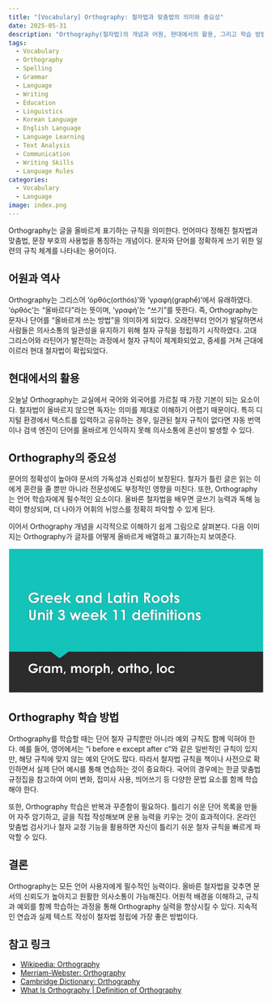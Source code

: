 ```yaml
---
title: "[Vocabulary] Orthography: 철자법과 맞춤법의 의미와 중요성"
date: 2025-05-31
description: "Orthography(철자법)의 개념과 어원, 현대에서의 활용, 그리고 학습 방법에 대해 설명하는 글이다. 언어의 정확한 표기 규칙과 그 중요성을 다루며, 철자법 학습을 위한 실용적인 방법을 제시한다."
tags:
  - Vocabulary
  - Orthography
  - Spelling
  - Grammar
  - Language
  - Writing
  - Education
  - Linguistics
  - Korean Language
  - English Language
  - Language Learning
  - Text Analysis
  - Communication
  - Writing Skills
  - Language Rules
categories:
  - Vocabulary
  - Language
image: index.png
---
```


Orthography는 글을 올바르게 표기하는 규칙을 의미한다. 언어마다 정해진 철자법과 맞춤법, 문장 부호의 사용법을 통칭하는 개념이다. 문자와 단어를 정확하게 쓰기 위한 일련의 규칙 체계를 나타내는 용어이다.

## 어원과 역사

Orthography는 그리스어 ‘ὀρθός(orthós)’와 ‘γραφή(graphḗ)’에서 유래하였다. ‘ὀρθός’는 “올바르다”라는 뜻이며, ‘γραφή’는 “쓰기”를 뜻한다. 즉, Orthography는 문자나 단어를 “올바르게 쓰는 방법”을 의미하게 되었다. 오래전부터 언어가 발달하면서 사람들은 의사소통의 일관성을 유지하기 위해 철자 규칙을 정립하기 시작하였다. 고대 그리스어와 라틴어가 발전하는 과정에서 철자 규칙이 체계화되었고, 중세를 거쳐 근대에 이르러 현대 철자법이 확립되었다.

## 현대에서의 활용

오늘날 Orthography는 교실에서 국어와 외국어를 가르칠 때 가장 기본이 되는 요소이다. 철자법이 올바르지 않으면 독자는 의미를 제대로 이해하기 어렵기 때문이다. 특히 디지털 환경에서 텍스트를 입력하고 공유하는 경우, 일관된 철자 규칙이 없다면 자동 번역이나 검색 엔진이 단어를 올바르게 인식하지 못해 의사소통에 혼선이 발생할 수 있다.

## Orthography의 중요성

문어의 정확성이 높아야 문서의 가독성과 신뢰성이 보장된다. 철자가 틀린 글은 읽는 이에게 혼란을 줄 뿐만 아니라 전문성에도 부정적인 영향을 미친다. 또한, Orthography는 언어 학습자에게 필수적인 요소이다. 올바른 철자법을 배우면 글쓰기 능력과 독해 능력이 향상되며, 더 나아가 어휘의 뉘앙스를 정확히 파악할 수 있게 된다.

이어서 Orthography 개념을 시각적으로 이해하기 쉽게 그림으로 살펴본다.
다음 이미지는 Orthography가 글자를 어떻게 올바르게 배열하고 표기하는지 보여준다.

[![Greek and Latin Roots Unit 3 week 11 definitions - ppt download](image.png)](https://slideplayer.com/slide/15315598/)

## Orthography 학습 방법

Orthography를 학습할 때는 단어 철자 규칙뿐만 아니라 예외 규칙도 함께 익혀야 한다. 예를 들어, 영어에서는 “i before e except after c”와 같은 일반적인 규칙이 있지만, 해당 규칙에 맞지 않는 예외 단어도 많다. 따라서 철자법 규칙을 책이나 사전으로 확인하면서 실제 단어 예시를 통해 연습하는 것이 중요하다. 국어의 경우에는 한글 맞춤법 규정집을 참고하여 어미 변화, 접미사 사용, 띄어쓰기 등 다양한 문법 요소를 함께 학습해야 한다.

또한, Orthography 학습은 반복과 꾸준함이 필요하다. 틀리기 쉬운 단어 목록을 만들어 자주 암기하고, 글을 직접 작성해보며 운용 능력을 키우는 것이 효과적이다. 온라인 맞춤법 검사기나 철자 교정 기능을 활용하면 자신이 틀리기 쉬운 철자 규칙을 빠르게 파악할 수 있다.

## 결론

Orthography는 모든 언어 사용자에게 필수적인 능력이다. 올바른 철자법을 갖추면 문서의 신뢰도가 높아지고 원활한 의사소통이 가능해진다. 어원적 배경을 이해하고, 규칙과 예외를 함께 학습하는 과정을 통해 Orthography 실력을 향상시킬 수 있다. 지속적인 연습과 실제 텍스트 작성이 철자법 정립에 가장 좋은 방법이다.

## 참고 링크

* [Wikipedia: Orthography](https://en.wikipedia.org/wiki/Orthography)
* [Merriam-Webster: Orthography](https://www.merriam-webster.com/dictionary/orthography)
* [Cambridge Dictionary: Orthography](https://dictionary.cambridge.org/dictionary/english/orthography)
* [What Is Orthography | Definition of Orthography](https://www.worksheetsplanet.com/what-is-orthography/)
